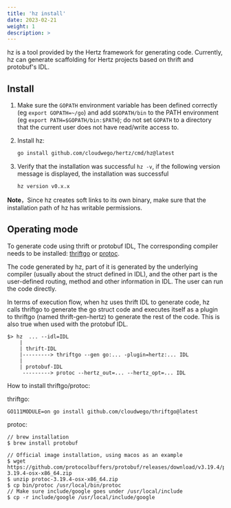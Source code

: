 ```yaml
---
title: 'hz install'
date: 2023-02-21
weight: 1
description: >
---
```

hz is a tool provided by the Hertz framework for generating code. Currently, hz can generate scaffolding for Hertz projects based on thrift and protobuf's IDL.

## Install

1. Make sure the `GOPATH` environment variable has been defined correctly (eg `export GOPATH=~/go`) and add `$GOPATH/bin` to the PATH environment (eg `export PATH=$GOPATH/bin:$PATH`); do not set `GOPATH` to a directory that the current user does not have read/write access to.
2. Install hz:

    ```bash
    go install github.com/cloudwego/hertz/cmd/hz@latest
    ```

3. Verify that the installation was successful `hz -v`, if the following version message is displayed, the installation was successful

    ```console
    hz version v0.x.x
    ```

**Note**，Since hz creates soft links to its own binary, make sure that the installation path of hz has writable permissions.

## Operating mode

To generate code using thrift or protobuf IDL, The corresponding compiler needs to be installed: [thriftgo](https://github.com/cloudwego/thriftgo) or [protoc](https://github.com/protocolbuffers/protobuf/releases).

The code generated by hz, part of it is generated by the underlying compiler (usually about the struct defined in IDL), and the other part is the user-defined routing, method and other information in IDL. The user can run the code directly.

In terms of execution flow, when hz uses thrift IDL to generate code, hz calls thriftgo to generate the go struct code and executes itself as a plugin to thriftgo (named thrift-gen-hertz) to generate the rest of the code. This is also true when used with the protobuf IDL.

```
$> hz  ... --idl=IDL
    |
    | thrift-IDL
    |---------> thriftgo --gen go:... -plugin=hertz:... IDL
    |
    | protobuf-IDL
     ---------> protoc --hertz_out=... --hertz_opt=... IDL
```

How to install thriftgo/protoc:

thriftgo:

```
GO111MODULE=on go install github.com/cloudwego/thriftgo@latest
```

protoc:

```
// brew installation
$ brew install protobuf

// Official image installation, using macos as an example
$ wget https://github.com/protocolbuffers/protobuf/releases/download/v3.19.4/protoc-3.19.4-osx-x86_64.zip
$ unzip protoc-3.19.4-osx-x86_64.zip
$ cp bin/protoc /usr/local/bin/protoc
// Make sure include/google goes under /usr/local/include
$ cp -r include/google /usr/local/include/google
```
